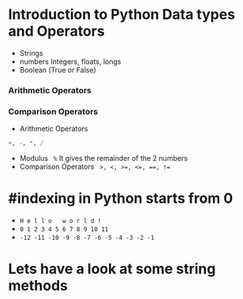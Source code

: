 # Introduction to Python Data types and Operators

- Strings
- numbers Integers, floats, longs
- Boolean (True or False)

### Arithmetic Operators
### Comparison Operators

- Arithmetic Operators
```python
+, -, *, /
```
- Modulus
``` %``` It gives the remainder of the 2 numbers
- Comparison Operators
  ``` >, <, >=, <=, ==, !=```
  

# #indexing in Python starts from 0
- `H e l l o   w o r l d !`
- `0 1 2 3 4 5 6 7 8 9 10 11`
- `-12 -11 -10 -9 -8 -7 -6 -5 -4 -3 -2 -1`

# Lets  have a look at some string methods